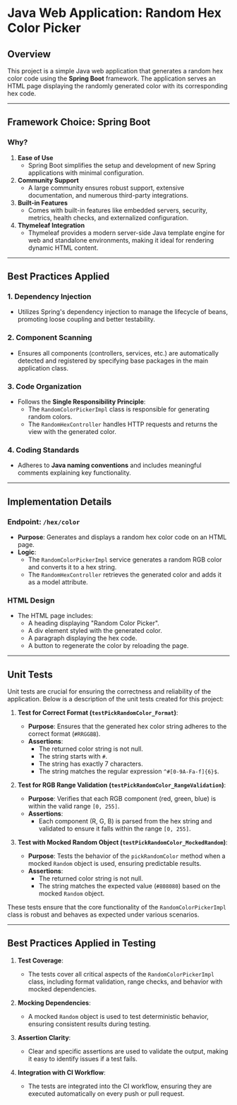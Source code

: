 # Java Web Application: Random Hex Color Picker

## Overview

This project is a simple Java web application that generates a random hex color code using the **Spring Boot** framework. The application serves an HTML page displaying the randomly generated color with its corresponding hex code.

---
## Framework Choice: Spring Boot

### Why?
1. **Ease of Use**
   - Spring Boot simplifies the setup and development of new Spring applications with minimal configuration.
2. **Community Support**
   - A large community ensures robust support, extensive documentation, and numerous third-party integrations.
3. **Built-in Features**
   - Comes with built-in features like embedded servers, security, metrics, health checks, and externalized configuration.
4. **Thymeleaf Integration**
   - Thymeleaf provides a modern server-side Java template engine for web and standalone environments, making it ideal for rendering dynamic HTML content.
   
---
## Best Practices Applied
### 1. Dependency Injection
- Utilizes Spring's dependency injection to manage the lifecycle of beans, promoting loose coupling and better testability.
### 2. Component Scanning
- Ensures all components (controllers, services, etc.) are automatically detected and registered by specifying base packages in the main application class.
### 3. Code Organization
- Follows the **Single Responsibility Principle**:
  - The `RandomColorPickerImpl` class is responsible for generating random colors.
  - The `RandomHexController` handles HTTP requests and returns the view with the generated color.
### 4. Coding Standards
- Adheres to **Java naming conventions** and includes meaningful comments explaining key functionality.

---
## Implementation Details
### Endpoint: `/hex/color`
- **Purpose**: Generates and displays a random hex color code on an HTML page.
- **Logic**:
  - The `RandomColorPickerImpl` service generates a random RGB color and converts it to a hex string.
  - The `RandomHexController` retrieves the generated color and adds it as a model attribute.
### HTML Design
- The HTML page includes:
  - A heading displaying "Random Color Picker".
  - A div element styled with the generated color.
  - A paragraph displaying the hex code.
  - A button to regenerate the color by reloading the page.

---

## Unit Tests

Unit tests are crucial for ensuring the correctness and reliability of the application. Below is a description of the unit tests created for this project:

1. **Test for Correct Format (`testPickRandomColor_Format`)**:
   - **Purpose**: Ensures that the generated hex color string adheres to the correct format (`#RRGGBB`).
   - **Assertions**:
     - The returned color string is not null.
     - The string starts with `#`.
     - The string has exactly 7 characters.
     - The string matches the regular expression `^#[0-9A-Fa-f]{6}$`.

2. **Test for RGB Range Validation (`testPickRandomColor_RangeValidation`)**:
   - **Purpose**: Verifies that each RGB component (red, green, blue) is within the valid range `[0, 255]`.
   - **Assertions**:
     - Each component (R, G, B) is parsed from the hex string and validated to ensure it falls within the range `[0, 255]`.

3. **Test with Mocked Random Object (`testPickRandomColor_MockedRandom`)**:
   - **Purpose**: Tests the behavior of the `pickRandomColor` method when a mocked `Random` object is used, ensuring predictable results.
   - **Assertions**:
     - The returned color string is not null.
     - The string matches the expected value (`#808080`) based on the mocked `Random` object.

These tests ensure that the core functionality of the `RandomColorPickerImpl` class is robust and behaves as expected under various scenarios.

---

## Best Practices Applied in Testing

1. **Test Coverage**:
   - The tests cover all critical aspects of the `RandomColorPickerImpl` class, including format validation, range checks, and behavior with mocked dependencies.

2. **Mocking Dependencies**:
   - A mocked `Random` object is used to test deterministic behavior, ensuring consistent results during testing.

3. **Assertion Clarity**:
   - Clear and specific assertions are used to validate the output, making it easy to identify issues if a test fails.

4. **Integration with CI Workflow**:
   - The tests are integrated into the CI workflow, ensuring they are executed automatically on every push or pull request.
